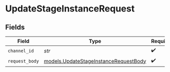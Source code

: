 # UpdateStageInstanceRequest


## Fields

| Field                                                                                | Type                                                                                 | Required                                                                             | Description                                                                          |
| ------------------------------------------------------------------------------------ | ------------------------------------------------------------------------------------ | ------------------------------------------------------------------------------------ | ------------------------------------------------------------------------------------ |
| `channel_id`                                                                         | *str*                                                                                | :heavy_check_mark:                                                                   | N/A                                                                                  |
| `request_body`                                                                       | [models.UpdateStageInstanceRequestBody](../models/updatestageinstancerequestbody.md) | :heavy_check_mark:                                                                   | N/A                                                                                  |